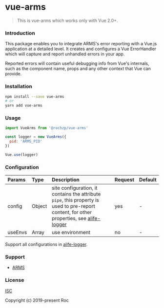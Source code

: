 # vue-arms

> This is vue-arms which works only with Vue 2.0+.

### Introduction

This package enables you to integrate ARMS's error reporting with a Vue.js application at a detailed level. It creates and configures a Vue ErrorHandler which will capture and report unhandled errors in your app.

Reported errors will contain useful debugging info from Vue's internals, such as the component name, props and any other context that Vue can provide.

### Installation

```sh
npm install --save vue-arms
# or
yarn add vue-arms
```

### Usage

```js
import VueArms from '@rochzp/vue-arms'

const logger = new VueArms({
  pid: 'ARMS_PID'
})

Vue.use(logger)
```

### Configuration

Params | Type | Description | Request | Default
:- | :- | :- | :- | :-
config | Object | site configuration, it contains the attribute `pipe`, this property is used to pre-report content, for other properties, see [alife-logger](https://help.aliyun.com/document_detail/66404.html) | yes | - |
useEnvs | Array| use environment | no | - |

Support all configurations in [alife-logger](https://help.aliyun.com/document_detail/66404.html).

### Support

- [ARMS](https://help.aliyun.com/document_detail/58652.html)

### License

[ISC](http://opensource.org/licenses/ISC)

Copyright (c) 2019-present Roc
